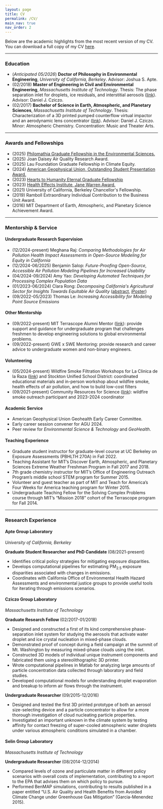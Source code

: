 ```yaml
---
layout: page
title: CV
permalink: /CV/
main_nav: true
nav_order: 2
---
```


<p>Below are the academic highlights from the most recent version of my CV. You can download a full copy of my CV <a href="https://raw.githubusercontent.com/lkoolik/lkoolik.github.io/main/assets/Libby%20H%20Koolik%20CV.pdf" target="_blank">here</a>.</p>

<hr>

<h3>Education</h3>
<ul>
  <li>(<em>Anticipated 05/2026</em>) <b>Doctor of Philosophy in Environmental Engineering</b>, <i>University of California, Berkeley</i>. Advisor: Joshua S. Apte.</li>
  <li>(02/2018) <b>Master of Engineering in Civil and Environmental Engineering</b>, <i>Massachusetts Institute of Technology</i>. Thesis: The phase separation inlet for droplets, ice residuals, and interstitial aerosols (<a href="http://hdl.handle.net/1721.1/115782">link</a>). Advisor: Daniel J. Cziczo.</li>
  <li>(02/2017) <b>Bachelor of Science in Earth, Atmospheric, and Planetary Sciences</b>, <i>Massachusetts Institute of Technology</i>. Thesis: Characterization of a 3D printed pumped counterflow virtual impactor and an aerodynamic lens concentrator (<a href="http://hdl.handle.net/1721.1/114346">link</a>). Advisor: Daniel J. Cziczo. Minor: Atmospheric Chemistry. Concentration: Music and Theater Arts.</li>
</ul>

<hr>

<h3>Awards and Fellowships</h3>
<ul>
  <li>(2025) <a href="https://vcresearch.berkeley.edu/philomathiacenter/current-recipients-graduate-student-fellowship">Philomathia Graduate Fellowship in the Environmental Sciences.</a></li>
  <li>(2025) Joan Daisey Air Quality Research Award.</li>
  <li>(2025) Lau Foundation Graduate Fellowship in Climate Equity.</li>
  <li>(2024) <a href="https://www.agu.org/user-profile?cstkey=44d27db8-aac2-4fae-8e07-dbf1e19e4562">American Geophysical Union, Outstanding Student Presentation Award.</a></li>
  <li>(2023) <a href="https://h2h8.com/explorer-post/libby-hurtado-koolik/">Hearts to Humanity Eternal Graduate Fellowship</a></li>
  <li>(2023) <a href="https://www.healtheffects.org/announcements/hei-2023-jane-warren-award-winners">Health Effects Institute, Jane Warren Award.</a></li>
  <li>(2021) University of California, Berkeley Chancellor's Fellowship.</li>
  <li>(2019) Ramboll Extraordinary Individual Contribution to the Business Unit Award.</li>
  <li>(2016) MIT Department of Earth, Atmospheric, and Planetary Science Achievement Award.</li>
</ul>

<hr>

<h3>Mentorship & Service</h3>
<h4>Undergraduate Research Supervision</h4>
<ul>
  <li>(12/2024-present) Meghana Raj: <em>Comparing Methodologies for Air Pollution Health Impact Assessments in Open-Source Modeling for Equity in California</em> </li>
  <li>(12/2024-06/2025) Benjamin Salop: <em>Future-Proofing Open-Source, Accessible Air Pollution Modeling Pipelines for Increased Usability</em> </li>
  <li>(04/2024-09/2024) Amy Yao: <em>Developing Automated Techniques for Processing Complex Population Data</em> </li>
  <li>(01/2023-06/2024) Clara Rong: <em>Decomposing California's Agricultural Sector for Insights Towards Equitable Air Quality</em> (<a href="https://agu.confex.com/agu/fm23/meetingapp.cgi/Paper/1324285">abstract</a>, <a href="https://agu23.ipostersessions.com/?s=9B-D2-A7-D7-94-1B-81-68-0A-CA-BD-01-52-8E-76-C2">iPoster</a>) </li>
  <li>(09/2022-05/2023) Thomas Le: <em>Increasing Accessibility for Modeling Point Source Emissions</em></li>
</ul>

<h4>Other Mentorship</h4>
<ul>
  <li>(09/2022-present) MIT Terrascope Alumni Mentor (<a href="https://terrascope.mit.edu/community/mentors/">link</a>): provide support and guidance for undergraduate program that challenges freshmen to develop engineering solutions to global environmental problems.</li>
  <li>(09/2022-present) GWE x SWE Mentoring: provide research and career advice to undergraduate women and non-binary engineers.</li>
</ul>

<h4>Volunteering</h4>
<ul>
  <li>(05/2024-present) Wildfire Smoke Filtration Workshops for La Clinica de la Raza (<a href="https://laclinica.org/">link</a>) and Stockton Unified School District: coordinated educational materials and in-person workshop about wildfire smoke, health effects of air pollution, and how to build low-cost filters </li>
  <li>(09/2021-present) Community Resources for Science (<a href="https://crscience.org/">link</a>): wildfire smoke outreach participant and 2023-2024 coordinator</li>
</ul>

<h4>Academic Service </h4>
<ul>
  <li>American Geophysical Union Geohealth Early Career Committee.</li>
  <li>Early career session convener for AGU 2024.</li>
  <li>Peer review for <i>Environmental Science & Technology</i> and <i>GeoHealth</i>. </li>
</ul>

<h4>Teaching Experience </h4>
<ul>
  <li>Graduate student instructor for graduate-level course at UC Berkeley on Exposure Assessments (PBHLTH 270A) in Fall 2022. </li>
  <li>Teaching Assistant for MIT’s Discover Earth, Atmospheric, and Planetary Sciences Extreme Weather Freshman Program in Fall 2017 and 2018. </li>
  <li>7th grade chemistry instructor for MIT’s Office of Engineering Outreach Program’s middle school STEM program for Summer 2015. </li>
  <li>Volunteer and guest teacher as part of MIT and Teach for America’s Four Weeks for America teaching program for Winter 2015. </li>  
  <li>Undergraduate Teaching Fellow for the Solving Complex Problems course through MIT’s “Mission 2018” cohort of the Terrascope program for Fall 2014. </li>
</ul>

<hr>

<h3>Research Experience</h3>
<h4>Apte Group Laboratory</h4>
<i> University of California, Berkeley </i> 

<b> Graduate Student Researcher and PhD Candidate </b> (08/2021-present)
<ul>
  <li>Identifies critical policy strategies for mitigating exposure disparities.</li>
  <li>Develops computational pipelines for estimating PM<sub>2.5</sub> exposure disparities associated with changes in emissions.</li>
  <li>Coordinates with California Office of Environmental Health Hazard Assessments and environmental justice groups to provide useful tools for iterating through emissions scenarios.</li>
</ul>

<h4>Cziczo Group Laboratory</h4>
<i> Massachusetts Institute of Technology </i>

<b> Graduate Research Fellow </b> (02/2017-01/2018)
<ul>
  <li>Designed and constructed a first of its kind comprehensive phase-separation inlet system for studying the aerosols that activate water droplet and ice crystal nucleation in mixed-phase clouds.</li>
  <li>Demonstrated proof of concept during a field campaign at the summit of Mt. Washington by measuring mixed-phase clouds using the inlet.</li>
  <li>Constructed 3D models of individual unique instrument components and fabricated them using a stereolithographic 3D printer.</li>
  <li>Wrote computational pipelines in Matlab for analyzing large amounts of particle concentration data collected through laboratory and field studies.</li>
  <li>Developed computational models for understanding droplet evaporation and breakup to inform air flows through the instrument.</li>
</ul>

<b> Undergraduate Researcher </b> (09/2015-12/2016)
<ul>
  <li>Designed and tested the first 3D printed prototype of both an aerosol size-selecting device and a particle concentrator to allow for a more thorough investigation of cloud nucleating particle properties.</li>
  <li>Investigated an important unknown in the climate system by testing affinity for contact freezing of super-cooled atmospheric water droplets under various atmospheric conditions simulated in a chamber.</li>
</ul>

<h4>Selin Group Laboratory</h4>
<i> Massachusetts Institute of Technology </i>

<b> Undergraduate Researcher </b> (08/2014-12/2014)
<ul>
  <li>Compared levels of ozone and particulate matter in different policy scenarios with overall costs of implementation, contributing to a report to the EPA that advises them on which policy to pursue.</li>
  <li>Performed BenMAP simulations, contributing to results published in a paper entitled “U.S. Air Quality and Health Benefits from Avoided Climate Change under Greenhouse Gas Mitigation” (Garcia-Menendez 2015).</li>
</ul>
